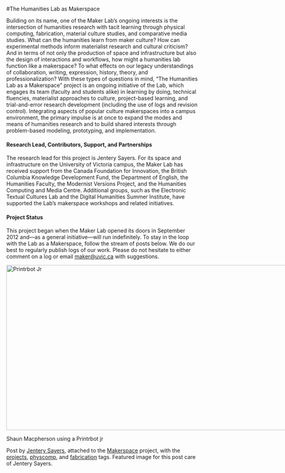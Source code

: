 #The Humanities Lab as Makerspace

<p>Building on its name, one of the Maker Lab&#8217;s ongoing interests is the intersection of humanities research with tacit learning through physical computing, fabrication, material culture studies, and comparative media studies. What can the humanities learn from maker culture? How can experimental methods inform materialist research and cultural criticism? And in terms of not only the production of space and infrastructure but also the design of interactions and workflows, how might a humanities lab function like a makerspace? To what effects on our legacy understandings of collaboration, writing, expression, history, theory, and professionalization? With these types of questions in mind, &#8220;The Humanities Lab as a Makerspace&#8221; project is an ongoing initiative of the Lab, which engages its team (faculty and students alike) in learning by doing, technical fluencies, materialist approaches to culture, project-based learning, and trial-and-error research development (including the use of logs and revision control). Integrating aspects of popular culture makerspaces into a campus environment, the primary impulse is at once to expand the modes and means of humanities research and to build shared interests through problem-based modeling, prototyping, and implementation.</p>
<h4>Research Lead, Contributors, Support, and Partnerships</h4>
<p>The research lead for this project is Jentery Sayers. For its space and infrastructure on the University of Victoria campus, the Maker Lab has received support from the Canada Foundation for Innovation, the British Columbia Knowledge Development Fund, the Department of English, the Humanities Faculty, the Modernist Versions Project, and the Humanities Computing and Media Centre. Additional groups, such as the Electronic Textual Cultures Lab and the Digital Humanities Summer Institute, have supported the Lab&#8217;s makerspace workshops and related initiatives.</p>
<h4>Project Status</h4>
<p>This project began when the Maker Lab opened its doors in September 2012 and&#8212;as a general initiative&#8212;will run indefinitely.  To stay in the loop with the Lab as a Makerspace, follow the stream of posts below. We do our best to regularly publish logs of our work. Please do not hesitate to either comment on a log or email <a title="email the lab" href="mailto:maker@uvic.ca">maker@uvic.ca</a> with suggestions.</p>
<div id="attachment_2535" style="width: 1160px" class="wp-caption alignnone"><a href="http://maker.uvic.ca/wp-content/uploads/2012/09/printer.jpg"><img class="size-full wp-image-2535" src="http://maker.uvic.ca/wp-content/uploads/2012/09/printer.jpg" alt="Printrbot Jr" width="1150" height="434" /></a><p class="wp-caption-text">Shaun Macpherson using a Printrbot jr</p></div>
<p>Post by <a title="learn more" href="http://maker.uvic.ca/author/admin">Jentery Sayers</a>, attached to the <a title="learn more" href="http://maker.uvic.ca/category/makerspace">Makerspace</a> project, with the <a title="learn more" href="http://maker.uvic.ca/tag/project/">projects</a>, <a title="learn more" href="http://maker.uvic.ca/tag/physcomp">physcomp</a>, and <a title="learn more" href="http://maker.uvic.ca/tag/fabrication">fabrication</a> tags. Featured image for this post care of Jentery Sayers.</p>
